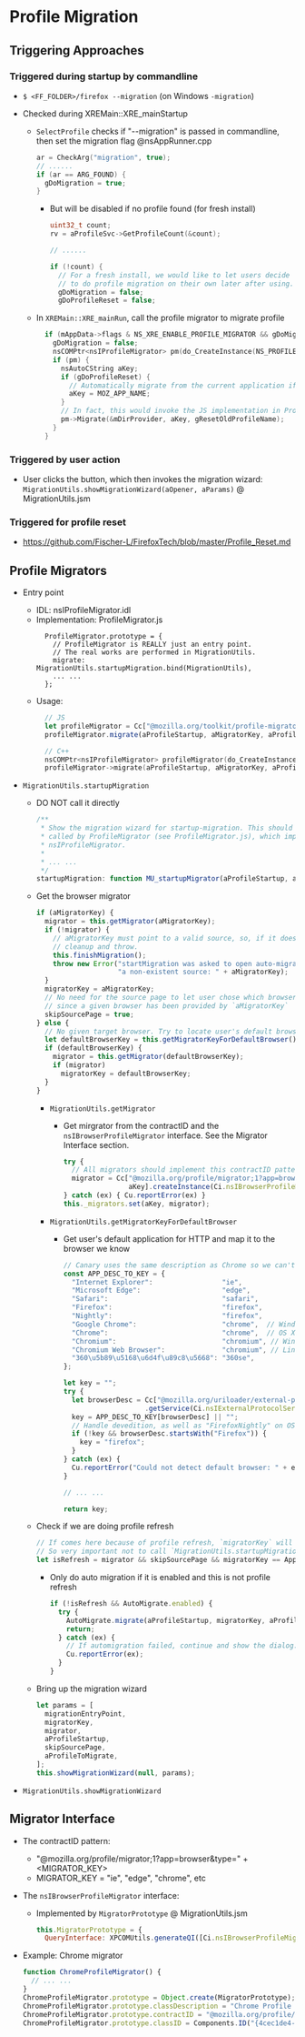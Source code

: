 
# Profile Migration

## Triggering Approaches
### Triggered during startup by commandline
- `$ <FF_FOLDER>/firefox --migration` (on Windows `-migration`)

- Checked during XREMain::XRE_mainStartup
  - `SelectProfile` checks if "--migration" is passed in commandline, then set the migration flag @nsAppRunner.cpp
    ```cpp
    ar = CheckArg("migration", true);
    // ......
    if (ar == ARG_FOUND) {
      gDoMigration = true;
    }
    ```

    - But will be disabled if no profile found (for fresh install)
      ```cpp
      uint32_t count;
      rv = aProfileSvc->GetProfileCount(&count);

      // ......

      if (!count) {
        // For a fresh install, we would like to let users decide
        // to do profile migration on their own later after using.
        gDoMigration = false;
        gDoProfileReset = false;
      ```

  - In `XREMain::XRE_mainRun`, call the profile migrator to migrate profile
    ```cpp
      if (mAppData->flags & NS_XRE_ENABLE_PROFILE_MIGRATOR && gDoMigration) {
        gDoMigration = false;
        nsCOMPtr<nsIProfileMigrator> pm(do_CreateInstance(NS_PROFILEMIGRATOR_CONTRACTID));
        if (pm) {
          nsAutoCString aKey;
          if (gDoProfileReset) {
            // Automatically migrate from the current application if we just reset the profile.
            aKey = MOZ_APP_NAME;
          }
          // In fact, this would invoke the JS implementation in ProfileMigrator.js
          pm->Migrate(&mDirProvider, aKey, gResetOldProfileName);
        }
      }
    ```

### Triggered by user action
- User clicks the button, which then invokes the migration wizard: `MigrationUtils.showMigrationWizard(aOpener, aParams)` @ MigrationUtils.jsm
  
### Triggered for profile reset
- https://github.com/Fischer-L/FirefoxTech/blob/master/Profile_Reset.md


## Profile Migrators
- Entry point
  - IDL: nsIProfileMigrator.idl
  - Implementation: ProfileMigrator.js
    ```
      ProfileMigrator.prototype = {
        // ProfileMigrator is REALLY just an entry point.
        // The real works are performed in MigrationUtils.
        migrate: MigrationUtils.startupMigration.bind(MigrationUtils),
        ... ...
      };
    ```
  - Usage:
    ```javascript
      // JS
      let profileMigrator = Cc["@mozilla.org/toolkit/profile-migrator;1"].createInstance(Ci.nsIProfileMigrator);
      profileMigrator.migrate(aProfileStartup, aMigratorKey, aProfileToMigrate);
    ```
    ```cpp
      // C++
      nsCOMPtr<nsIProfileMigrator> profileMigrator(do_CreateInstance(NS_PROFILEMIGRATOR_CONTRACTID));
      profileMigrator->migrate(aProfileStartup, aMigratorKey, aProfileToMigrate);
    ```
    
- `MigrationUtils.startupMigration`
  - DO NOT call it directly
    ```js
    /**
     * Show the migration wizard for startup-migration. This should only be
     * called by ProfileMigrator (see ProfileMigrator.js), which implements
     * nsIProfileMigrator.
     * 
     * ... ...
     */
    startupMigration: function MU_startupMigrator(aProfileStartup, aMigratorKey, aProfileToMigrate) {
    ```

  - Get the browser migrator
    ```js
    if (aMigratorKey) {
      migrator = this.getMigrator(aMigratorKey);
      if (!migrator) {
        // aMigratorKey must point to a valid source, so, if it doesn't
        // cleanup and throw.
        this.finishMigration();
        throw new Error("startMigration was asked to open auto-migrate from " +
                        "a non-existent source: " + aMigratorKey);
      }
      migratorKey = aMigratorKey;
      // No need for the source page to let user chose which browser to migrate
      // since a given browser has been provided by `aMigratorKey`
      skipSourcePage = true;
    } else {
      // No given target browser. Try to locate user's default browser
      let defaultBrowserKey = this.getMigratorKeyForDefaultBrowser();
      if (defaultBrowserKey) {
        migrator = this.getMigrator(defaultBrowserKey);
        if (migrator)
          migratorKey = defaultBrowserKey;
      }
    }
    ```
    
    - `MigrationUtils.getMigrator`
      - Get mirgrator from the contractID and the `nsIBrowserProfileMigrator` interface.
        See the Migrator Interface section.
        ```js
        try {
          // All migrators should implement this contractID pattern and the interface.
          migrator = Cc["@mozilla.org/profile/migrator;1?app=browser&type=" +
                        aKey].createInstance(Ci.nsIBrowserProfileMigrator);
        } catch (ex) { Cu.reportError(ex) }
        this._migrators.set(aKey, migrator);
        ```
    
    - `MigrationUtils.getMigratorKeyForDefaultBrowser`
      - Get user's default application for HTTP and map it to the browser we know
        ```js
        // Canary uses the same description as Chrome so we can't distinguish them.
        const APP_DESC_TO_KEY = {
          "Internet Explorer":                 "ie",
          "Microsoft Edge":                    "edge",
          "Safari":                            "safari",
          "Firefox":                           "firefox",
          "Nightly":                           "firefox",
          "Google Chrome":                     "chrome",  // Windows, Linux
          "Chrome":                            "chrome",  // OS X
          "Chromium":                          "chromium", // Windows, OS X
          "Chromium Web Browser":              "chromium", // Linux
          "360\u5b89\u5168\u6d4f\u89c8\u5668": "360se",
        };

        let key = "";
        try {
          let browserDesc = Cc["@mozilla.org/uriloader/external-protocol-service;1"]
                            .getService(Ci.nsIExternalProtocolService).getApplicationDescription("http");
          key = APP_DESC_TO_KEY[browserDesc] || "";
          // Handle devedition, as well as "FirefoxNightly" on OS X.
          if (!key && browserDesc.startsWith("Firefox")) {
            key = "firefox";
          }
        } catch (ex) {
          Cu.reportError("Could not detect default browser: " + ex);
        }
        
        // ... ...
        
        return key;
        ```
      
  - Check if we are doing profile refresh
    ```js 
    // If comes here because of profile refresh, `migratorKey` will be `MOZ_APP_NAME`.
    // So very important not to call `MigrationUtils.startupMigration` directly
    let isRefresh = migrator && skipSourcePage && migratorKey == AppConstants.MOZ_APP_NAME;
    ```
    
    - Only do auto migration if it is enabled and this is not profile refresh
      ```js
      if (!isRefresh && AutoMigrate.enabled) {
        try {
          AutoMigrate.migrate(aProfileStartup, migratorKey, aProfileToMigrate);
          return;
        } catch (ex) {
          // If automigration failed, continue and show the dialog.
          Cu.reportError(ex);
        }
      }
      ```
    
  - Bring up the migration wizard
    ```js
    let params = [
      migrationEntryPoint,
      migratorKey,
      migrator,
      aProfileStartup,
      skipSourcePage,
      aProfileToMigrate,
    ];
    this.showMigrationWizard(null, params);
    ```
  
- `MigrationUtils.showMigrationWizard`


## Migrator Interface
- The contractID pattern:
  - "@mozilla.org/profile/migrator;1?app=browser&type=" + <MIGRATOR_KEY>
  - MIGRATOR_KEY = "ie", "edge", "chrome", etc

- The `nsIBrowserProfileMigrator` interface:
  - Implemented by `MigratorPrototype` @ MigrationUtils.jsm
    ```js
    this.MigratorPrototype = {
      QueryInterface: XPCOMUtils.generateQI([Ci.nsIBrowserProfileMigrator]),
    ```

- Example: Chrome migrator
  ```js
  function ChromeProfileMigrator() {
    // ... ...
  }
  ChromeProfileMigrator.prototype = Object.create(MigratorPrototype);
  ChromeProfileMigrator.prototype.classDescription = "Chrome Profile Migrator";
  ChromeProfileMigrator.prototype.contractID = "@mozilla.org/profile/migrator;1?app=browser&type=chrome";
  ChromeProfileMigrator.prototype.classID = Components.ID("{4cec1de4-1671-4fc3-a53e-6c539dc77a26}");
  ```


